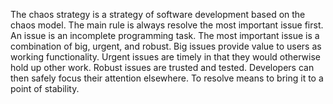 <!-- %%%%%%%%%%%% ON THE MOUND

When in a file add a space after first ( for better reading on vars and such

 %%%%%%%%%%%%%%%%%%%%%%%%% -->

<!-- %%%%%%%%%%%% FIRST UP 

 %%%%%%%%%%%%%%%%%%%%%%%%% -->

<!-- %%%%%%%%%%%%% BACKBURNER 

%%%%%%%%%%%%%%%%%%%%%%%%%%%%% -->

The chaos strategy is a strategy of software development based on the chaos model. The main rule is always resolve the most important issue first.
An issue is an incomplete programming task.
The most important issue is a combination of big, urgent, and robust.
Big issues provide value to users as working functionality.
Urgent issues are timely in that they would otherwise hold up other work.
Robust issues are trusted and tested. Developers can then safely focus their attention elsewhere.
To resolve means to bring it to a point of stability.